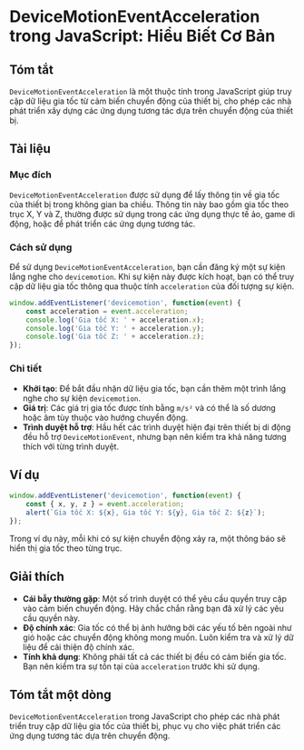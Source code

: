 <!--
Meta Description: # DeviceMotionEventAcceleration trong JavaScript: Hiểu Biết Cơ Bản ## Tóm tắt `DeviceMotionEventAcceleration` là một thuộc tính trong JavaScript giúp ...
Meta Keywords: gia, tốc, các, dụng, động
-->

# DeviceMotionEventAcceleration trong JavaScript: Hiểu Biết Cơ Bản

## Tóm tắt
`DeviceMotionEventAcceleration` là một thuộc tính trong JavaScript giúp truy cập dữ liệu gia tốc từ cảm biến chuyển động của thiết bị, cho phép các nhà phát triển xây dựng các ứng dụng tương tác dựa trên chuyển động của thiết bị.

## Tài liệu
### Mục đích
`DeviceMotionEventAcceleration` được sử dụng để lấy thông tin về gia tốc của thiết bị trong không gian ba chiều. Thông tin này bao gồm gia tốc theo trục X, Y và Z, thường được sử dụng trong các ứng dụng thực tế ảo, game di động, hoặc để phát triển các ứng dụng tương tác.

### Cách sử dụng
Để sử dụng `DeviceMotionEventAcceleration`, bạn cần đăng ký một sự kiện lắng nghe cho `devicemotion`. Khi sự kiện này được kích hoạt, bạn có thể truy cập dữ liệu gia tốc thông qua thuộc tính `acceleration` của đối tượng sự kiện.

```javascript
window.addEventListener('devicemotion', function(event) {
    const acceleration = event.acceleration;
    console.log('Gia tốc X: ' + acceleration.x);
    console.log('Gia tốc Y: ' + acceleration.y);
    console.log('Gia tốc Z: ' + acceleration.z);
});
```

### Chi tiết
- **Khởi tạo**: Để bắt đầu nhận dữ liệu gia tốc, bạn cần thêm một trình lắng nghe cho sự kiện `devicemotion`.
- **Giá trị**: Các giá trị gia tốc được tính bằng `m/s²` và có thể là số dương hoặc âm tùy thuộc vào hướng chuyển động.
- **Trình duyệt hỗ trợ**: Hầu hết các trình duyệt hiện đại trên thiết bị di động đều hỗ trợ `DeviceMotionEvent`, nhưng bạn nên kiểm tra khả năng tương thích với từng trình duyệt.

## Ví dụ
```javascript
window.addEventListener('devicemotion', function(event) {
    const { x, y, z } = event.acceleration;
    alert(`Gia tốc X: ${x}, Gia tốc Y: ${y}, Gia tốc Z: ${z}`);
});
```

Trong ví dụ này, mỗi khi có sự kiện chuyển động xảy ra, một thông báo sẽ hiển thị gia tốc theo từng trục.

## Giải thích
- **Cái bẫy thường gặp**: Một số trình duyệt có thể yêu cầu quyền truy cập vào cảm biến chuyển động. Hãy chắc chắn rằng bạn đã xử lý các yêu cầu quyền này.
- **Độ chính xác**: Gia tốc có thể bị ảnh hưởng bởi các yếu tố bên ngoài như gió hoặc các chuyển động không mong muốn. Luôn kiểm tra và xử lý dữ liệu để cải thiện độ chính xác.
- **Tính khả dụng**: Không phải tất cả các thiết bị đều có cảm biến gia tốc. Bạn nên kiểm tra sự tồn tại của `acceleration` trước khi sử dụng.

## Tóm tắt một dòng
`DeviceMotionEventAcceleration` trong JavaScript cho phép các nhà phát triển truy cập dữ liệu gia tốc của thiết bị, phục vụ cho việc phát triển các ứng dụng tương tác dựa trên chuyển động.